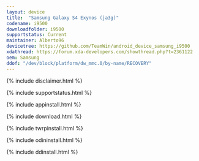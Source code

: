 ```yaml
---
layout: device
title:  "Samsung Galaxy S4 Exynos (ja3g)"
codename: i9500
downloadfolder: i9500
supportstatus: Current
maintainer: Alberto96
devicetree: https://github.com/TeamWin/android_device_samsung_i9500
xdathread: https://forum.xda-developers.com/showthread.php?t=2361122
oem: Samsung
ddof: "/dev/block/platform/dw_mmc.0/by-name/RECOVERY"
---
```


{% include disclaimer.html %}

{% include supportstatus.html %}

{% include appinstall.html %}

{% include download.html %}

{% include twrpinstall.html %}

{% include odininstall.html %}

{% include ddinstall.html %}

